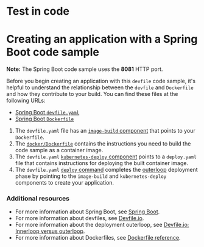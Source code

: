 # Test in code
# Creating an application with a Spring Boot code sample

**Note:** The Spring Boot code sample uses the **8081** HTTP port.

Before you begin creating an application with this `devfile` code sample, it's helpful to understand the relationship between the `devfile` and `Dockerfile` and how they contribute to your build. You can find these files at the following URLs:

* [Spring Boot `devfile.yaml`](https://github.com/redhat-appstudio/devfile-sample-java-springboot-dance/blob/main/devfile.yaml)
* [Spring Boot `Dockerfile`](https://github.com/redhat-appstudio/devfile-sample-java-springboot-dance/blob/main/docker/Dockerfile)

1. The `devfile.yaml` file has an [`image-build` component](https://github.com/redhat-appstudio/devfile-sample-java-springboot-dance/blob/main/devfile.yaml#L25-L31) that points to your `Dockerfile`.
2. The [`docker/Dockerfile`](https://github.com/redhat-appstudio/devfile-sample-java-springboot-dance/blob/main/docker/Dockerfile) contains the instructions you need to build the code sample as a container image.
3. The `devfile.yaml` [`kubernetes-deploy` component](https://github.com/redhat-appstudio/devfile-sample-java-springboot-dance/blob/main/devfile.yaml#L32-L44) points to a `deploy.yaml` file that contains instructions for deploying the built container image.
4. The `devfile.yaml` [`deploy` command](https://github.com/redhat-appstudio/devfile-sample-java-springboot-dance/blob/main/devfile.yaml#L46-L59) completes the [outerloop](https://devfile.io/docs/2.2.0/innerloop-vs-outerloop) deployment phase by pointing to the `image-build` and `kubernetes-deploy` components to create your application.

### Additional resources
* For more information about Spring Boot, see [Spring Boot](https://spring.io/projects/spring-boot).
* For more information about devfiles, see [Devfile.io](https://devfile.io/).
* For more information about the deployment outerloop, see [Devfile.io: Innerloop versus outerloop](https://devfile.io/docs/2.2.0/innerloop-vs-outerloop).
* For more information about Dockerfiles, see [Dockerfile reference](https://docs.docker.com/engine/reference/builder/).
